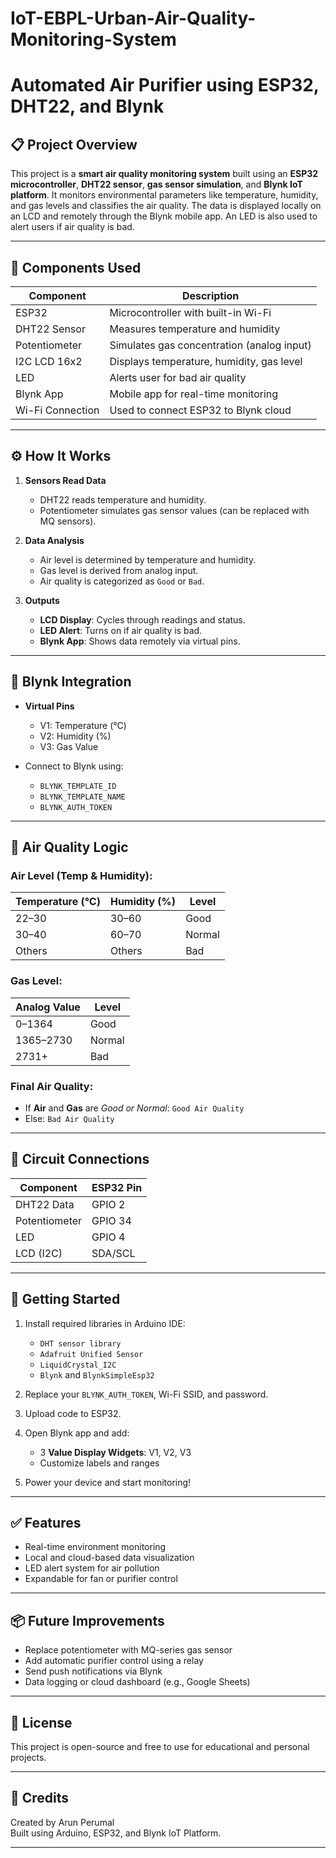 # IoT-EBPL-Urban-Air-Quality-Monitoring-System
# Automated Air Purifier using ESP32, DHT22, and Blynk

## 📋 Project Overview

This project is a **smart air quality monitoring system** built using an **ESP32 microcontroller**, **DHT22 sensor**, **gas sensor simulation**, and **Blynk IoT platform**. It monitors environmental parameters like temperature, humidity, and gas levels and classifies the air quality. The data is displayed locally on an LCD and remotely through the Blynk mobile app. An LED is also used to alert users if air quality is bad.

---

## 🧰 Components Used

| Component          | Description                                 |
|-------------------|---------------------------------------------|
| ESP32              | Microcontroller with built-in Wi-Fi        |
| DHT22 Sensor       | Measures temperature and humidity           |
| Potentiometer      | Simulates gas concentration (analog input) |
| I2C LCD 16x2       | Displays temperature, humidity, gas level   |
| LED                | Alerts user for bad air quality             |
| Blynk App          | Mobile app for real-time monitoring         |
| Wi-Fi Connection   | Used to connect ESP32 to Blynk cloud        |

---

## ⚙️ How It Works

1. **Sensors Read Data**  
   - DHT22 reads temperature and humidity.
   - Potentiometer simulates gas sensor values (can be replaced with MQ sensors).

2. **Data Analysis**  
   - Air level is determined by temperature and humidity.
   - Gas level is derived from analog input.
   - Air quality is categorized as `Good` or `Bad`.

3. **Outputs**  
   - **LCD Display**: Cycles through readings and status.
   - **LED Alert**: Turns on if air quality is bad.
   - **Blynk App**: Shows data remotely via virtual pins.

---

## 📱 Blynk Integration

- **Virtual Pins**  
  - V1: Temperature (°C)  
  - V2: Humidity (%)  
  - V3: Gas Value

- Connect to Blynk using:
  - `BLYNK_TEMPLATE_ID`
  - `BLYNK_TEMPLATE_NAME`
  - `BLYNK_AUTH_TOKEN`

---

## 🧠 Air Quality Logic

### Air Level (Temp & Humidity):
| Temperature (°C) | Humidity (%) | Level  |
|------------------|--------------|--------|
| 22–30            | 30–60        | Good   |
| 30–40            | 60–70        | Normal |
| Others           | Others       | Bad    |

### Gas Level:
| Analog Value | Level  |
|--------------|--------|
| 0–1364       | Good   |
| 1365–2730    | Normal |
| 2731+        | Bad    |

### Final Air Quality:
- If **Air** and **Gas** are *Good or Normal*: `Good Air Quality`
- Else: `Bad Air Quality`

---

## 🔧 Circuit Connections

| Component        | ESP32 Pin |
|------------------|-----------|
| DHT22 Data       | GPIO 2    |
| Potentiometer    | GPIO 34   |
| LED              | GPIO 4    |
| LCD (I2C)        | SDA/SCL   |

---

## 🚀 Getting Started

1. Install required libraries in Arduino IDE:
   - `DHT sensor library`
   - `Adafruit Unified Sensor`
   - `LiquidCrystal_I2C`
   - `Blynk` and `BlynkSimpleEsp32`

2. Replace your `BLYNK_AUTH_TOKEN`, Wi-Fi SSID, and password.

3. Upload code to ESP32.

4. Open Blynk app and add:
   - 3 **Value Display Widgets**: V1, V2, V3
   - Customize labels and ranges

5. Power your device and start monitoring!

---

## ✅ Features

- Real-time environment monitoring
- Local and cloud-based data visualization
- LED alert system for air pollution
- Expandable for fan or purifier control

---

## 📦 Future Improvements

- Replace potentiometer with MQ-series gas sensor
- Add automatic purifier control using a relay
- Send push notifications via Blynk
- Data logging or cloud dashboard (e.g., Google Sheets)

---

## 📜 License

This project is open-source and free to use for educational and personal projects.

---

## 🤝 Credits

Created by Arun Perumal  
Built using Arduino, ESP32, and Blynk IoT Platform.

---

